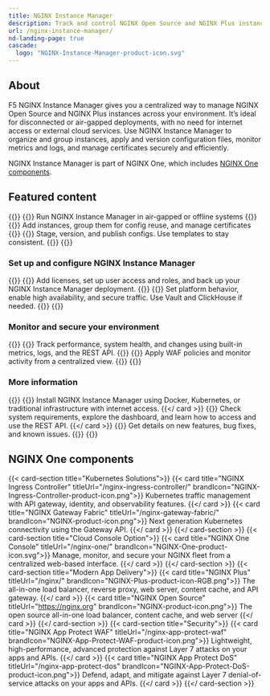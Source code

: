 ```yaml
---
title: NGINX Instance Manager
description: Track and control NGINX Open Source and NGINX Plus instances.
url: /nginx-instance-manager/
nd-landing-page: true
cascade:
  logo: "NGINX-Instance-Manager-product-icon.svg"
---
```


## About
[//]: # "These are Markdown comments to guide you through document structure. Remove them as you go, as well as any unnecessary sections."
[//]: # "Use underscores for _italics_, and double asterisks for **bold**."
[//]: # "Backticks are for `monospace`, used sparingly and reserved mostly for executable names - they can cause formatting problems. Avoid them in tables: use italics instead."

F5 NGINX Instance Manager gives you a centralized way to manage NGINX Open Source and NGINX Plus instances across your environment. It’s ideal for disconnected or air-gapped deployments, with no need for internet access or external cloud services. Use NGINX Instance Manager to organize and group instances, apply and version configuration files, monitor metrics and logs, and manage certificates securely and efficiently.

NGINX Instance Manager is part of NGINX One, which includes [NGINX One components](#nginx-one-components).

## Featured content
[//]: # "You can add a maximum of three cards: any extra will not display."
[//]: # "One card will take full width page: two will take half width each. Three will stack like an inverse pyramid."
[//]: # "Some examples of content could be the latest release note, the most common install path, and a popular new feature."

{{<card-section showAsCards="true" isFeaturedSection="true">}}
  {{<card title="Deploy in a disconnected environment" titleUrl="/nginx-instance-manager/disconnected" icon="unplug" isFullSize="true">}}
      Run NGINX Instance Manager in air-gapped or offline systems
    {{</card >}}
    {{<card title="Manage NGINX instances" titleUrl="/nginx-instance-manager/nginx-instances" >}}
      Add instances, group them for config reuse, and manage certificates
    {{</card>}}
    {{<card title="Manage NGINX configs" titleUrl="/nginx-instance-manager/nginx-configs" >}}
      Stage, version, and publish configs. Use templates to stay consistent.
  {{</card>}}
{{</card-section>}}

### Set up and configure NGINX Instance Manager

{{<card-section showAsCards="true" >}}
  {{<card title="Administer your platform" titleUrl="/nginx-instance-manager/admin-guide" >}}
      Add licenses, set up user access and roles, and back up your NGINX Instance Manager deployment.
    {{</card>}}
    {{<card title="Configure your system" titleUrl="/nginx-instance-manager/system-configuration/" >}}
      Set platform behavior, enable high availability, and secure traffic. Use Vault and ClickHouse if needed.
  {{</card>}}
{{</card-section>}}


### Monitor and secure your environment

{{<card-section showAsCards="true" >}}
  {{<card title="Monitor metrics and events" titleUrl="/nginx-instance-manager/monitoring/" >}}
      Track performance, system health, and changes using built-in metrics, logs, and the REST API.
    {{</card>}}
    {{<card title="Secure with NGINX App Protect WAF" titleUrl="/nginx-instance-manager/nginx-app-protect/" >}}
      Apply WAF policies and monitor activity from a centralized view.
  {{</card>}}
{{</card-section>}}


### More information

{{<card-section showAsCards="true" >}}
    {{<card title="Deploy in connected environments" titleUrl="/nginx-instance-manager/deploy/">}}
        Install NGINX Instance Manager using Docker, Kubernetes, or traditional infrastructure with internet access.
      {{</ card >}}
      {{<card title="Get to know NGINX Instance Manager" titleUrl="/nginx-instance-manager/fundamentals/">}}
        Check system requirements, explore the dashboard, and learn how to access and use the REST API.
      {{</ card >}}
      {{<card title="View release notes and updates" titleUrl="/nginx-instance-manager/releases/" icon="clock-alert">}}
        Get details on new features, bug fixes, and known issues.
    {{</card>}}
{{</card-section>}}


## NGINX One components
[//]: # "You can add any extra content for the page here, such as additional cards, diagrams or text."

{{< card-section title="Kubernetes Solutions">}}
  {{< card title="NGINX Ingress Controller" titleUrl="/nginx-ingress-controller/" brandIcon="NGINX-Ingress-Controller-product-icon.png">}}
      Kubernetes traffic management with API gateway, identity, and observability features.
    {{</ card >}}
    {{< card title="NGINX Gateway Fabric" titleUrl="/nginx-gateway-fabric/" brandIcon="NGINX-product-icon.png">}}
      Next generation Kubernetes connectivity using the Gateway API.
    {{</ card >}}
  {{</ card-section >}}
  {{< card-section title="Cloud Console Option">}}
    {{< card title="NGINX One Console" titleUrl="/nginx-one/" brandIcon="NGINX-One-product-icon.svg">}}
      Manage, monitor, and secure your NGINX fleet from a centralized web-based interface.
    {{</ card >}}
  {{</ card-section >}}
  {{< card-section title="Modern App Delivery">}}
    {{< card title="NGINX Plus" titleUrl="/nginx/" brandIcon="NGINX-Plus-product-icon-RGB.png">}}
      The all-in-one load balancer, reverse proxy, web server, content cache, and API gateway.
    {{</ card >}}
    {{< card title="NGINX Open Source" titleUrl="https://nginx.org" brandIcon="NGINX-product-icon.png">}}
      The open source all-in-one load balancer, content cache, and web server
    {{</ card >}}
  {{</ card-section >}}
  {{< card-section title="Security">}}
    {{< card title="NGINX App Protect WAF" titleUrl="/nginx-app-protect-waf" brandIcon="NGINX-App-Protect-WAF-product-icon.png">}}
      Lightweight, high-performance, advanced protection against Layer 7 attacks on your apps and APIs.
    {{</ card >}}
    {{< card title="NGINX App Protect DoS" titleUrl="/nginx-app-protect-dos" brandIcon="NGINX-App-Protect-DoS-product-icon.png">}}
      Defend, adapt, and mitigate against Layer 7 denial-of-service attacks on your apps and APIs.
  {{</ card >}}
{{</ card-section >}}

